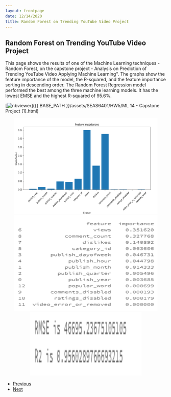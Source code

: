 ```yaml
---
layout: frontpage
date: 12/14/2020
title: Random Forest on Trending YouTube Video Project
---
```


## Random Forest on Trending YouTube Video Project

This page shows the results of one of the Machine Learning techniques - Random Forest, on the capstone project - Analysis on Prediction of Trending YouTube Video Applying Machine Learning". The graphs show the feature importance of the model, the R-squared, and the feature importance sorting in descending order. The Random Forest Regression model performed the best among the three machine learning models. It has the lowest EMSE and the highest R-squared of 95.6%. 

[![nbviewer](https://raw.githubusercontent.com/jupyter/design/master/logos/Badges/nbviewer_badge.svg)]({{ BASE_PATH }}/assets/SEAS6401/HW5/ML 14 - Capstone Project (1).html) 

<center><a href="{{ BASE_PATH }}/pages/SEAS6401.html#seas6401-final-project"><img src="/assets/publpics/dt_featureimportance.PNG" alt="Feature Importance" style="width:450px;height:300px;"></a></center>

<center><a href="{{ BASE_PATH }}/pages/SEAS6401.html#seas6401-final-project"><img src="/assets/publpics/rf1.PNG" alt="Feature Importance" style="width:450px;height:300px;"></a></center>

<center><a href="{{ BASE_PATH }}/pages/SEAS6401.html#seas6401-final-project"><img src="/assets/publpics/rf2.PNG" alt="Feature Importance" style="width:350px;height:200px;"></a></center>

<div class="navbar">
  <div class="navbar-inner">
      <ul class="nav">
          <li><a href="tesla.html">Previous</a></li>
          <li><a href="knn.html">Next</a></li>
      </ul>
  </div>
</div>
